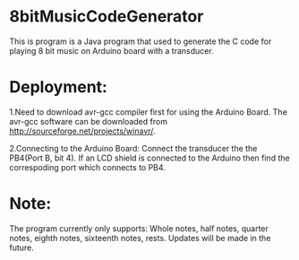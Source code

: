 # 8bitMusicCodeGenerator
This is program is a Java program that used to generate the C code for playing 8 bit music on Arduino board with a transducer.



# Deployment:
1.Need to download avr-gcc compiler first for using the Arduino Board.
The avr-gcc software can be downloaded from http://sourceforge.net/projects/winavr/. 

2.Connecting to the Arduino Board:
Connect the transducer the the PB4(Port B, bit 4).
If an LCD shield is connected to the Arduino then find the correspoding port which connects to PB4.

# Note:
The program currently only supports:
Whole notes, half notes, quarter notes, eighth notes, sixteenth notes, rests.
Updates will be made in the future.


